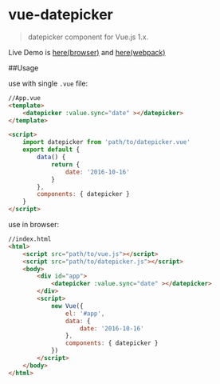 # vue-datepicker

> datepicker component for Vue.js 1.x.


Live Demo is [here(browser)](http://www.showonne.com/vue-datepicker/dist/browser/) and [here(webpack)](http://www.showonne.com/vue-datepicker/dist/webpack/)

##Usage


use with single `.vue` file:

```html
//App.vue
<template>
    <datepicker :value.sync="date" ></datepicker>
</template>

<script>
    import datepicker from 'path/to/datepicker.vue'
    export default {
        data() {
            return {
                date: '2016-10-16'
            }
        },
        components: { datepicker }
    }
</script>
```

use in browser:

```html
//index.html
<html>
    <script src="path/to/vue.js"></script>
    <script src="path/to/datepicker.js"></script>
    <body>
        <div id="app">
            <datepicker :value.sync="date" ></datepicker>
        </div>
        <script>
            new Vue({
                el: '#app',
                data: {
                    date: '2016-10-16'
                },
                components: { datepicker }
            })
        </script>
    </body>
</html>
```
